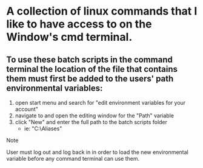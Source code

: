 # A collection of linux commands that I like to have access to on the Window's cmd terminal.


## To use these batch scripts in the command terminal the location of the file that contains them must first be added to the users' path environmental variables:

1)	open start menu and search for "edit environment variables for your account"
1)	navigate to and open the editing window for the "Path" variable
1)	click "New" and enter the full path to the batch scripts folder
	- ie:	"C:\Aliases"

> [!Note]
> User must log out and log back in in order to load the new environmental variable before any command terminal can use them.